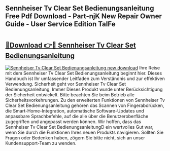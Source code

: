 ## Sennheiser Tv Clear Set Bedienungsanleitung Free Pdf Download - Part-njK New Repair Owner Guide - User Service Edition TaIFe

# <h2><a href="http://df4t48l.blite.top/?on=Sennheiser+Tv+Clear+Set+Bedienungsanleitung">🔗Download 👉🔴 Sennheiser Tv Clear Set Bedienungsanleitung</a></h2>

[![Sennheiser Tv Clear Set Bedienungsanleitung new download](https://i.imgur.com/lujVjoI.png)](http://df4t48l.blite.top/?on=Sennheiser+Tv+Clear+Set+Bedienungsanleitung)
Ihre Reise mit dem Sennheiser Tv Clear Set Bedienungsanleitung beginnt hier. Dieses Handbuch ist Ihr umfassender Leitfaden zum Verständnis und zur effektiven Verwendung. Sicherheit geht vor Sennheiser Tv Clear Set Bedienungsanleitung, Immer Dieses Produkt wurde unter Berücksichtigung der Sicherheit entwickelt. Bitte beachten Sie beim Betrieb alle Sicherheitsvorkehrungen. Zu den erweiterten Funktionen von Sennheiser Tv Clear Set Bedienungsanleitung gehören das Scannen von Fingerabdrücken, die Smart-Home-Integration, automatische Software-Updates und anpassbare Sprachbefehle, auf die alle über die Benutzeroberfläche zugegriffen und angepasst werden können. Wir hoffen, dass das Sennheiser Tv Clear Set BedienungsanleitungD ein wertvolles Gut war, wenn Sie durch die Funktionen Ihres neuen Produkts navigieren. Sollten Sie Fragen oder Bedenken haben, zögern Sie bitte nicht, sich an unser Kundensupport-Team zu wenden.
